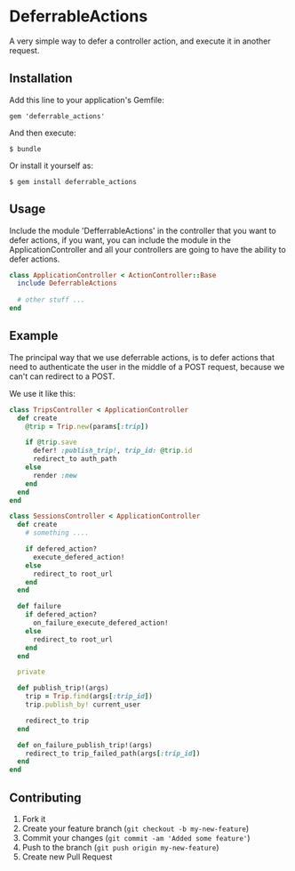 # DeferrableActions

A very simple way to defer a controller action, and execute it in
another request.

## Installation

Add this line to your application's Gemfile:

    gem 'deferrable_actions'

And then execute:

    $ bundle

Or install it yourself as:

    $ gem install deferrable_actions

## Usage

Include the module 'DefferrableActions' in the controller that you want
to defer actions, if you want, you can include the module in the
ApplicationController and all your controllers are going to have the
ability to defer actions.

```ruby
class ApplicationController < ActionController::Base
  include DeferrableActions
  
  # other stuff ...
end
```

## Example

The principal way that we use deferrable actions, is to defer actions
that need to authenticate the user in the middle of a POST request,
because we can't can redirect to a POST.

We use it like this:

```ruby
class TripsController < ApplicationController
  def create
    @trip = Trip.new(params[:trip])

    if @trip.save
      defer! :publish_trip!, trip_id: @trip.id
      redirect_to auth_path
    else
      render :new
    end
  end
end

class SessionsController < ApplicationController
  def create
    # something ....

    if defered_action?
      execute_defered_action!
    else
      redirect_to root_url
    end
  end

  def failure
    if defered_action?
      on_failure_execute_defered_action!
    else
      redirect_to root_url
    end
  end

  private

  def publish_trip!(args)
    trip = Trip.find(args[:trip_id])
    trip.publish_by! current_user

    redirect_to trip
  end

  def on_failure_publish_trip!(args)
    redirect_to trip_failed_path(args[:trip_id])
  end
end
```

## Contributing

1. Fork it
2. Create your feature branch (`git checkout -b my-new-feature`)
3. Commit your changes (`git commit -am 'Added some feature'`)
4. Push to the branch (`git push origin my-new-feature`)
5. Create new Pull Request
